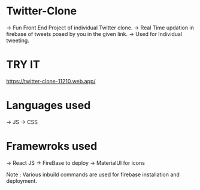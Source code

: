 # Twitter-Clone
-> Fun Front End Project of individual Twitter clone.
-> Real Time updation in firebase of tweets posed by you in the given link.
-> Used for Individual tweeting.

# TRY IT
https://twitter-clone-11210.web.app/

# Languages used
-> JS
-> CSS

# Framewroks used
-> React JS
-> FireBase to deploy
-> MaterialUI for icons

Note : Various inbuild commands are used for firebase installation and deployment.
